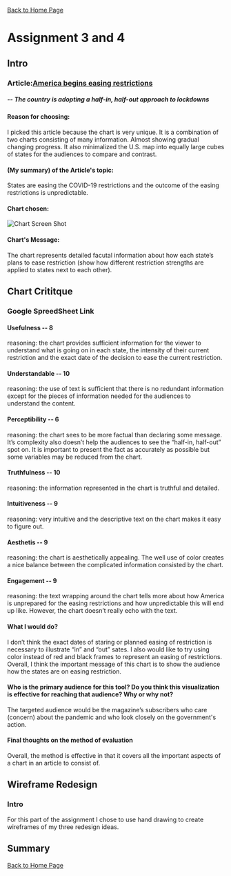 [Back to Home Page](/README.md)

# Assignment 3 and 4


## Intro

### Article:[America begins easing restrictions](https://www.economist.com/united-states/2020/04/23/america-begins-easing-restrictions)
##### -- The country is adopting a half-in, half-out approach to lockdowns

#### Reason for choosing:
I picked this article because the chart is very unique. It is a combination of two charts consisting of many information. Almost showing gradual changing progress. It also minimalized the U.S. map into equally large cubes of states for the audiences to compare and contrast.

#### (My summary) of the Article's topic: 
States are easing the COVID-19 restrictions and the outcome of the easing restrictions is unpredictable.

#### Chart chosen: 
![Chart Screen Shot](IMG_1216.jpg)

#### Chart's Message:
The chart represents detailed facutal information about how each state’s plans to ease restriction (show how different restriction strengths are applied to states next to each other).

## Chart Crititque

### Google SpreedSheet Link
#### Usefulness -- 8
reasoning: the chart provides sufficient information for the viewer to understand what is going on in each state, the intensity of their current restriction and the exact date of the decision to ease the current restriction.

#### Understandable -- 10
reasoning: the use of text is sufficient that there is no redundant information except for the pieces of information needed for the audiences to understand the content.

#### Perceptibility -- 6
reasoning: the chart sees to be more factual than declaring some message. It’s complexity also doesn’t help the audiences to see the “half-in, half-out” spot on. It is important to present the fact as accurately as possible but some variables may be reduced from the chart. 

#### Truthfulness -- 10
reasoning: the information represented in the chart is truthful and detailed.

#### Intuitiveness -- 9
reasoning: very intuitive and the descriptive text on the chart makes it easy to figure out.

#### Aesthetis -- 9
reasoning: the chart is aesthetically appealing. The well use of color creates a nice balance between the complicated information consisted by the chart.

#### Engagement -- 9
reasoning: the text wrapping around the chart tells more about how America is unprepared for the easing restrictions and how unpredictable this will end up like. However, the chart doesn’t really echo with the text. 

#### What I would do?
I don’t think the exact dates of staring or planned easing of restriction is necessary to illustrate “in” and “out” sates. I also would like to try using color instead of red and black frames to represent an easing of restrictions. Overall, I think the important message of this chart is to show the audience how the states are on easing restriction.

#### Who is the primary audience for this tool? Do you think this visualization is effective for reaching that audience? Why or why not? 
The targeted audience would be the magazine’s subscribers who care (concern) about the pandemic and who look closely on the government's action.

#### Final thoughts on the method of evaluation
Overall, the method is effective in that it covers all the important aspects of a chart in an article to consist of. 


## Wireframe Redesign
### Intro
For this part of the assignment I chose to use hand drawing to create wireframes of my three redesign ideas.

## Summary




[Back to Home Page](/README.md)

